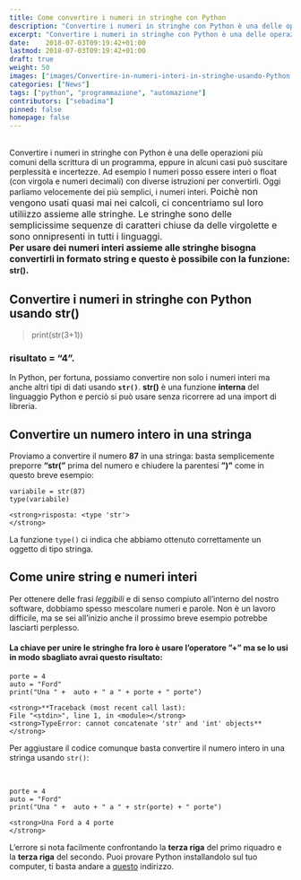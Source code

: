 ```yaml
---
title: Come convertire i numeri in stringhe con Python
description: "Convertire i numeri in stringhe con Python è una delle operazioni più comuni della scrittura di un programma, eppure in alcuni casi può suscitare perplessità e incertezze."
excerpt: "Convertire i numeri in stringhe con Python è una delle operazioni più comuni della scrittura di un programma, eppure in alcuni casi può suscitare perplessità e incertezze."
date:    2018-07-03T09:19:42+01:00
lastmod: 2018-07-03T09:19:42+01:00
draft: true
weight: 50
images: ["images/Convertire-in-numeri-interi-in-stringhe-usando-Python.jpg"]
categories: ["News"]
tags: ["python", "programmazione", "automazione"]
contributors: ["sebadima"]
pinned: false
homepage: false
---
```


<br>
<div>
  Convertire i numeri in stringhe con Python è una delle operazioni più comuni della scrittura di un programma, eppure in alcuni casi può suscitare perplessità e incertezze. Ad esempio I numeri posso essere interi o float (con virgola e numeri decimali) con diverse istruzioni per convertirli. Oggi parliamo velocemente dei più semplici, i numeri interi. <span style="font-size: 1rem;">Poichè non vengono usati quasi mai nei calcoli, ci concentriamo sul loro utiliizzo assieme alle stringhe. Le stringhe sono delle semplicissime sequenze di caratteri chiuse da delle virgolette e sono onnipresenti in tutti i linguaggi.</span>
</div>

<div class="cms mw6">
  <strong><span style="font-size: 1rem;">Per usare dei numeri interi assieme alle stringhe bisogna convertirli in formato string e questo è possibile con la funzione: </span>str()<span style="font-size: 1rem;">.</span></strong>
</div>

<div class="cms mw6">
  <h2 id="la-funzione-str">
    Convertire i numeri in stringhe con Python usando str()
  </h2>
  
  <blockquote>
    <p>
      print(str(3+1))
    </p>
  </blockquote>
  
  <h3 id="risultato-4">
    risultato = “4”.
  </h3>
  
  <p>
    In Python, per fortuna, possiamo convertire non solo i numeri interi ma anche altri tipi di dati usando <strong><code>str()</code></strong>. <strong>str()</strong> è una funzione <strong>interna</strong> del linguaggio Python e perciò si può usare senza ricorrere ad una import di libreria.
  </p>
  
  <h2 id="convertire-un-numero-intero-in-una-stringa">
    Convertire un numero intero in una stringa
  </h2>
  
  <p>
    Proviamo a convertire il numero <strong>87</strong> in una stringa: basta semplicemente preporre <strong>“str(”</strong> prima del numero e chiudere la parentesi <strong>”)”</strong> come in questo breve esempio:
  </p>
  
  <pre><code>variabile = str(87)
type(variabile)

&lt;strong>risposta: &lt;type 'str'&gt;
&lt;/strong></code></pre>
  
  <p>
    La funzione <code>type()</code> ci indica che abbiamo ottenuto correttamente un oggetto di tipo stringa.
  </p>
  
  <h2 id="come-unire-string-e-numeri-interi">
    Come unire string e numeri interi
  </h2>
  
  <p>
    Per ottenere delle frasi <em>leggibili</em> e di senso compiuto all’interno del nostro software, dobbiamo spesso mescolare numeri e parole. Non è un lavoro difficile, ma se sei all’inizio anche il prossimo breve esempio potrebbe lasciarti perplesso.
  </p>
  
  <h4 id="la-chiave-per-unire-le-stringhe-fra-loro-è-usare-l-operatore-ma-se-lo-usi-in-modo-sbagliato-avrai-questo-risultato">
    La chiave per unire le stringhe fra loro è usare l’operatore <strong>”+”</strong> ma se lo usi in modo sbagliato avrai questo risultato:
  </h4>
  
  <pre><code>porte = 4
auto = "Ford"
print("Una " +  auto + " a " + porte + " porte")

&lt;strong>**Traceback (most recent call last):
File "&lt;stdin&gt;", line 1, in &lt;module&gt;&lt;/strong>
&lt;strong>TypeError: cannot concatenate 'str' and 'int' objects**
&lt;/strong></code></pre>
  
  <p>
    Per aggiustare il codice comunque basta convertire il numero intero in una stringa usando <code>str()</code>:
  </p>
  
  <p>
    &nbsp;
  </p>
  
  <pre><code>porte = 4
auto = "Ford"
print("Una " +  auto + " a " + str(porte) + " porte")

&lt;strong>Una Ford a 4 porte
&lt;/strong></code></pre>
  
  <p>
    L’errore si nota facilmente confrontando la <strong>terza riga</strong> del primo riquadro e la <strong>terza riga</strong> del secondo. Puoi provare Python installandolo sul tuo computer, ti basta andare a <a href="https://www.python.org/download">questo</a> indirizzo.
  </p>
  
  <p>
    &nbsp;
  </p>
</div>
